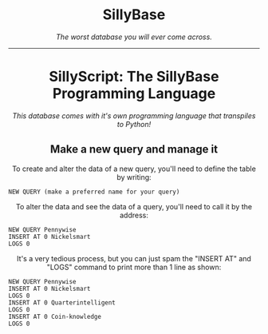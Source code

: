 <h1 align="center">SillyBase</h1>
<p align="center"><i>The worst database you will ever come across.</i></p>
<hr>
<h1 align="center">SillyScript: The SillyBase Programming Language</h1>
<p align="center"><i>This database comes with it's own programming language that transpiles to Python!</i></p>
<h2 align="center">Make a new query and manage it</h2>
<p align="center">To create and alter the data of a new query, you'll need to define the table by writing:  </p>




    NEW QUERY (make a preferred name for your query)





<p align="center">To alter the data and see the data of a query, you'll need to call it by the address:</p>





    NEW QUERY Pennywise
    INSERT AT 0 Nickelsmart
    LOGS 0





<p align="center">It's a very tedious process, but you can just spam the "INSERT AT" and "LOGS" command to print more than 1 line as shown:</p>





    NEW QUERY Pennywise
    INSERT AT 0 Nickelsmart
    LOGS 0
    INSERT AT 0 Quarterintelligent
    LOGS 0
    INSERT AT 0 Coin-knowledge
    LOGS 0
